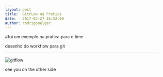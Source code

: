 ```yaml
---
layout: post
title:  GitFLow na Pratica
date:   2017-03-27 18:52:00
author: rodrigomelgar
---
```

#foi um exemplo na pratica para o time

desenho do workflow para git

***


![gitflow](http://engenharia.accesstage.com.br/images/git_flow.jpg)

see you on the other side